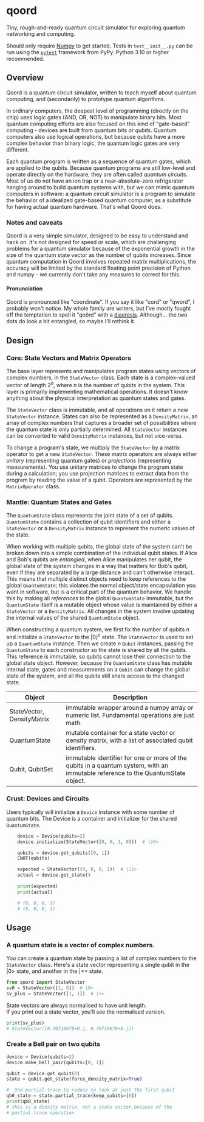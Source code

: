 # qoord
Tiny, rough-and-ready quantum circuit simulator for exploring quantum 
networking and computing.

Should only require [Numpy](https://numpy.org) to get started.  Tests in
`test__init__.py` can be run using the 
[`pytest`](https://docs.pytest.org/en/8.0.x/) framework from PyPy.  Python 3.10 or higher recommended.

## Overview
Qoord is a quantum circuit simulator, written to teach myself about quantum 
computing, and (secondarily) to prototype quantum algorithms.  

In ordinary computers, the deepest level of programming (directly on the 
chip) uses logic gates (AND, OR, NOT) to manipulate binary bits.  Most 
quantum computing efforts are also focused on this kind of "gate-based" 
computing - devices are built from quantum bits or _qubits_.  Quantum 
computers also use logical operations, but because qubits have a more 
complex behavior than binary logic, the quantum logic gates are very 
different.

Each quantum program is written as a sequence of quantum gates, which are 
applied to the qubits.  Because quantum programs are still low-level and 
operate directly on the hardware, they are often called _quantum 
circuits_.  Most of us do not have an ion trap or a near-absolute-zero
refrigerator hanging around to build quantum systems with, but we can mimic 
quantum computers in software:  a quantum circuit simulator is a program to 
simulate the behavior of a idealized gate-based quantum computer, as a substitute for 
having actual quantum hardware.  That's what Qoord does.

### Notes and caveats
Qoord is a very simple simulator, designed to be easy to understand and 
hack on.  It's not designed for speed or scale, which are challenging 
problems for a quantum simulator because of the exponential growth in 
the size of the quantum state vector as the number of qubits 
increases.  Since quantum computation in Qoord involves repeated matrix 
multiplications, the accuracy will be limited by the standard floating point 
precision of Python and numpy - we currently don't take any measures to 
correct for this.

#### Pronunciation
Qoord is pronounced like "coordinate".  If you say it like "cord" or 
"qword", I probably won't notice.   My whole family are writers,
but I've mostly fought off the temptation to spell it "qoörd" with a 
[diaeresis](https://www.newyorker.com/culture/culture-desk/the-curse-of-the-diaeresis).  Although...
the two dots do look a bit entangled, so maybe I'll rethink it.


## Design
### Core: State Vectors and Matrix Operators
The base layer represents and manipulates program states using vectors of 
complex numbers, in the `StateVector` class.  Each state is a complex-valued
vector of length $2^n$, where $n$ is the number of qubits in the 
system.  This layer is primarily implementing mathematical operations.  It 
doesn't know anything about the physical interpretation as quantum states 
and gates.

The `StateVector` class is immutable, and all operations on it return a 
new `StateVector` instance.  States can also be represented as a 
`DensityMatrix`, an array of complex numbers that captures a broader set 
of possibilities where the quantum state is only partially determined.  All
`StateVector` instances can be converted to valid `DensityMatrix` 
instances, but not vice-versa.

To change a program's state, we multiply the `StateVector` by a matrix 
operator to get a new `StateVector`.  These matrix operators are always 
either _unitary_ (representing quantum gates) or _projections_ (representing 
measurements).  You use unitary matrices to change the program state during
a calculation; you use projection matrices to extract data from the program 
by reading the value of a qubit.  Operators are represented by the 
`MatrixOperator` class.

### Mantle: Quantum States and Gates

The `QuantumState` class represents the joint state of a set of 
qubits.  `QuantumState` contains a collection of qubit identifiers and 
either a `StateVector` or a `DensityMatrix` instance to represent the 
numeric values of the state.

When working with multiple qubits, the global state of the system can't be
broken down into a simple combination of the individual qubit states.  If
Alice and Bob's qubits are _entangled_, when Alice manipulates her qubit,
the global state of the system changes in a way that matters for Bob's qubit,
even if they are separated by a large distance and can't otherwise
interact.  This means that multiple distinct objects need to keep references 
to the global `QuantumState`; this violates the normal object/state 
encapsulation you want in software, but is a critical part of the quantum 
behavior.  We handle this by making all _references_ to the global 
`QuantumState` immutable, but the `QuantumState` itself is a mutable object
whose value is maintained by either a `StateVector` or a `DensityMatrix`.  All 
changes in the system involve updating the internal values of the shared
`QuantumState` object.

When constructing a quantum system, we first fix the number of qubits $n$ 
and initialize a `StateVector` to the ${\left|0\right\rangle}^n$ state.  The
`StateVector` is used to set up a `QuantumState` instance.  Then we 
create $n$ `Qubit` instances, passing the `QuantumState` to each constructor 
so the state is shared by all the qubits.  This reference is immutable, so 
qubits cannot lose their connection to the global state object.  However, 
because the `QuantumState` class has mutable internal state, gates and
measurements on a `Qubit` can change the global state of the system, 
and all the qubits still share access to the changed state.

| Object | Description |
|---|---|
| StateVector, DensityMatrix  | immutable wrapper around a numpy array  or numeric list.  Fundamental operations are just math. |
| QuantumState | mutable container for a state vector or density matrix, with a list of associated qubit identifiers. |
|Qubit, QubitSet | immutable identifier for one or more of the qubits in a quantum system, with an immutable reference to the QuantumState object. |



### Crust: Devices and Circuits
Users typically will initialize a `Device` instance with some number of
quantum bits.  The Device is a container and initializer for the shared 
`QuantumState`.

```python
    device = Device(qubits=2)
    device.initialize(StateVector((0, 0, 1, 0)))  # |10>

    qubits = device.get_qubits([0, 1])
    CNOT(qubits)

    expected = StateVector((0, 0, 0, 1))  # |11>
    actual = device.get_state()
    
    print(expected)
    print(actual)

    # (0, 0, 0, 1)
    # (0, 0, 0, 1)
```

## Usage

### A quantum state is a vector of complex numbers.
You can create a quantum state by passing a list of complex numbers 
to the `StateVector` class.  Here's a state vector representing a
single qubit in the |0> state, and another in the |+> state.
```python
from qoord import StateVector
sv0 = StateVector([1, 0])  # |0>
sv_plus = StateVector([1, 1])  # |+>
```
State vectors are always normalised to have unit length.  
If you print out a state vector, you'll see the normalised version.
```python
print(sv_plus)
# StateVector([0.70710678+0.j, 0.70710678+0.j])
```


### Create a Bell pair on two qubits
```python
device = Device(qubits=2)
device.make_bell_pair(qubits=[0, 1])

qubit = device.get_qubit(0)
state = qubit.get_state(force_density_matrix=True)

#  Use partial trace to reduce to look at just the first qubit
qb0_state = state.partial_trace(keep_qubits=[0])
print(qb0_state)  
# this is a density matrix, not a state vector,because of the 
# partial trace operation

```
